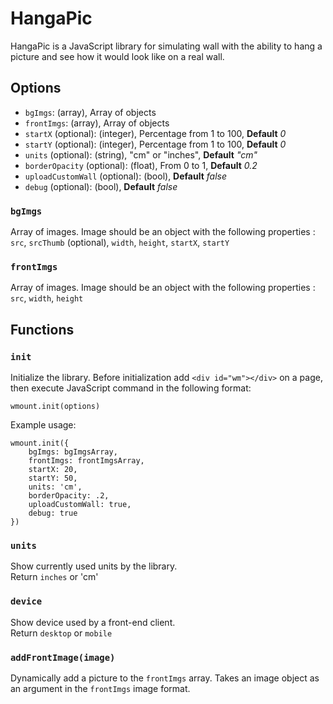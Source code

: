 # HangaPic

HangaPic is a JavaScript library for simulating wall with the ability to hang a picture and see how it would look like on a real wall.

## Options

- `bgImgs`: (array), Array of objects
- `frontImgs`: (array), Array of objects
- `startX` (optional): (integer), Percentage from 1 to 100, **Default** _0_
- `startY` (optional): (integer), Percentage from 1 to 100, **Default** _0_
- `units` (optional): (string), "cm" or "inches", **Default** _"cm"_
- `borderOpacity` (optional): (float), From 0 to 1, **Default** _0.2_
- `uploadCustomWall` (optional): (bool), **Default** _false_
- `debug` (optional): (bool), **Default** _false_

###  `bgImgs`

Array of images. Image should be an object with the following properties : `src`,  `srcThumb` (optional), `width`, `height`, `startX`, `startY`

###  `frontImgs`

Array of images. Image should be an object with the following properties : `src`,  `width`, `height`

## Functions

### `init`

Initialize the library. Before initialization add `<div id="wm"></div>` on a page, then execute JavaScript command in the following format:

`wmount.init(options)`

Example usage:

```
wmount.init({
    bgImgs: bgImgsArray,
    frontImgs: frontImgsArray,
    startX: 20,
    startY: 50,
    units: 'cm',
    borderOpacity: .2,
    uploadCustomWall: true,
    debug: true
})
```

### `units`

Show currently used units by the library.  
Return `inches` or 'cm'

### `device`

Show device used by a front-end client.  
Return `desktop` or `mobile`

### `addFrontImage(image)`

Dynamically add a picture to the `frontImgs` array. Takes an image object as an argument in the `frontImgs` image format.